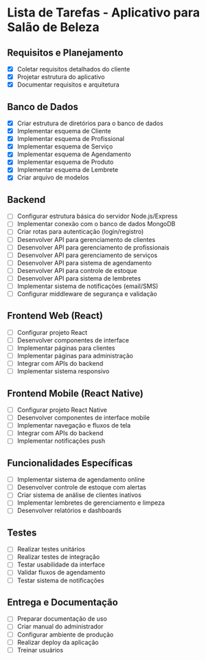 # Lista de Tarefas - Aplicativo para Salão de Beleza

## Requisitos e Planejamento
- [x] Coletar requisitos detalhados do cliente
- [x] Projetar estrutura do aplicativo
- [x] Documentar requisitos e arquitetura

## Banco de Dados
- [x] Criar estrutura de diretórios para o banco de dados
- [x] Implementar esquema de Cliente
- [x] Implementar esquema de Profissional
- [x] Implementar esquema de Serviço
- [x] Implementar esquema de Agendamento
- [x] Implementar esquema de Produto
- [x] Implementar esquema de Lembrete
- [x] Criar arquivo de modelos

## Backend
- [ ] Configurar estrutura básica do servidor Node.js/Express
- [ ] Implementar conexão com o banco de dados MongoDB
- [ ] Criar rotas para autenticação (login/registro)
- [ ] Desenvolver API para gerenciamento de clientes
- [ ] Desenvolver API para gerenciamento de profissionais
- [ ] Desenvolver API para gerenciamento de serviços
- [ ] Desenvolver API para sistema de agendamento
- [ ] Desenvolver API para controle de estoque
- [ ] Desenvolver API para sistema de lembretes
- [ ] Implementar sistema de notificações (email/SMS)
- [ ] Configurar middleware de segurança e validação

## Frontend Web (React)
- [ ] Configurar projeto React
- [ ] Desenvolver componentes de interface
- [ ] Implementar páginas para clientes
- [ ] Implementar páginas para administração
- [ ] Integrar com APIs do backend
- [ ] Implementar sistema responsivo

## Frontend Mobile (React Native)
- [ ] Configurar projeto React Native
- [ ] Desenvolver componentes de interface mobile
- [ ] Implementar navegação e fluxos de tela
- [ ] Integrar com APIs do backend
- [ ] Implementar notificações push

## Funcionalidades Específicas
- [ ] Implementar sistema de agendamento online
- [ ] Desenvolver controle de estoque com alertas
- [ ] Criar sistema de análise de clientes inativos
- [ ] Implementar lembretes de gerenciamento e limpeza
- [ ] Desenvolver relatórios e dashboards

## Testes
- [ ] Realizar testes unitários
- [ ] Realizar testes de integração
- [ ] Testar usabilidade da interface
- [ ] Validar fluxos de agendamento
- [ ] Testar sistema de notificações

## Entrega e Documentação
- [ ] Preparar documentação de uso
- [ ] Criar manual do administrador
- [ ] Configurar ambiente de produção
- [ ] Realizar deploy da aplicação
- [ ] Treinar usuários
